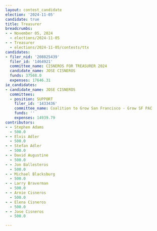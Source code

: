 ```yaml
---
layout: contest_candidate
election: '2024-11-05'
candidate: true
title: Treasurer
breadcrumbs:
- - November 05, 2024
  - elections/2024-11-05
- - Treasurer
  - elections/2024-11-05/contests/ttx
candidates:
- filer_nid: '208825439'
  filer_id: '1464921'
  committee_name: CISNEROS FOR TREASURER 2024
  candidate_name: JOSE CISNEROS
  funds: 37568.0
  expenses: 17646.31
ie_candidates:
- candidate_name: JOSE CISNEROS
  committees:
  - position: SUPPORT
    filer_id: '1433436'
    committee_name: Coalition to Grow San Francisco - Grow SF PAC
    funds: ''
    expenses: 14939.79
contributors:
- - Stephen Adams
  - 500.0
- - Elvis Adler
  - 500.0
- - Stefan Adler
  - 500.0
- - David Augustine
  - 500.0
- - Jon Ballesteros
  - 500.0
- - Michael Blacksburg
  - 500.0
- - Larry Braverman
  - 500.0
- - Arnie Cisneros
  - 500.0
- - Elena Cisneros
  - 500.0
- - Jose Cisneros
  - 500.0

---
```


